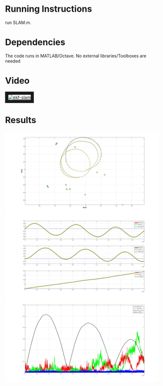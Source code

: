 # Running Instructions
run SLAM.m.

# Dependencies
The code runs in MATLAB/Octave. No external libraries/Toolboxes are needed

# Video
<a href="https://www.youtube.com/embed/pOJMaLaqq20" target="_blank"><img src="http://img.youtube.com/vi/pOJMaLaqq20/0.jpg" 
alt="ekf-slam" width="560" height="315" border="10" /></a>

# Results
![alt text](figures/XYPlot.jpg "XYPlot")
![alt text](figures/XYYawVsTime.jpg "XYPlot")
![alt text](figures/Errors.jpg "XYPlot")
